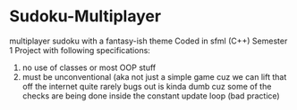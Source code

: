 # Sudoku-Multiplayer
multiplayer sudoku with a fantasy-ish theme
Coded in sfml (C++)
Semester 1 Project with following specifications:
1) no use of classes or most OOP stuff
2) must be unconventional (aka not just a simple game cuz we can lift that off the internet
quite rarely bugs out
is kinda dumb cuz some of the checks are being done inside the constant update loop (bad practice)
